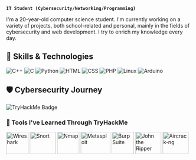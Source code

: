 **`IT Student (Cybersecurity/Networking/Programming)`**

I'm a 20-year-old computer science student. I'm currently working on a variety of projects, both school-related and personal, mainly in the fields of cybersecurity and web development. I try to enrich my knowledge every day.

## 🧱 Skills & Technologies
![C++](https://skillicons.dev/icons?i=cpp)
![C](https://skillicons.dev/icons?i=c)
![Python](https://skillicons.dev/icons?i=python)
![HTML](https://skillicons.dev/icons?i=html)
![CSS](https://skillicons.dev/icons?i=css)
![PHP](https://skillicons.dev/icons?i=php)
![Linux](https://skillicons.dev/icons?i=linux)
![Arduino](https://skillicons.dev/icons?i=arduino)

## 🛡️ Cybersecurity Journey
![TryHackMe Badge](https://tryhackme-badges.s3.amazonaws.com/cnd.png)

### 🧰 Tools I've Learned Through TryHackMe
<p align="left">
  <img src="https://comptoir-du-libre.org/en/softwares/644" alt="Wireshark" width="60" height="60"/>
  <img src="https://upload.wikimedia.org/wikipedia/commons/d/d7/Snort_logo.png" alt="Snort" width="70" height="60"/>
  <img src="https://upload.wikimedia.org/wikipedia/commons/2/2d/Nmap_logo.svg" alt="Nmap" width="60" height="60"/>
  <img src="https://upload.wikimedia.org/wikipedia/commons/4/45/Metasploit_logo_and_wordmark.svg" alt="Metasploit" width="80" height="60"/>
  <img src="https://upload.wikimedia.org/wikipedia/commons/3/34/Burp_Suite_logo.svg" alt="Burp Suite" width="60" height="60"/>
  <img src="https://upload.wikimedia.org/wikipedia/commons/3/3b/John_the_Ripper_logo.png" alt="John the Ripper" width="70" height="60"/>
  <img src="https://upload.wikimedia.org/wikipedia/commons/0/0d/Aircrack-ng_logo.png" alt="Aircrack-ng" width="70" height="60"/>
</p>
